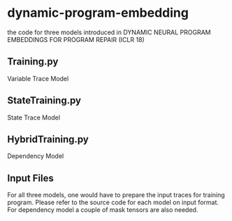 # dynamic-program-embedding
the code for three models introduced in DYNAMIC NEURAL PROGRAM EMBEDDINGS FOR PROGRAM REPAIR (ICLR 18)

<h2> Training.py</h2>
Variable Trace Model

<h2> StateTraining.py</h2>
State Trace Model

<h2> HybridTraining.py</h2>
Dependency Model

<h2> Input Files</h2>
For all three models, one would have to prepare the input traces for training program. Please refer to the source code for each model on input format. For dependency model a couple of mask tensors are also needed.
